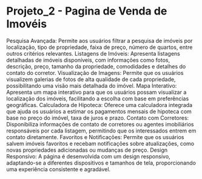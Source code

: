 # Projeto_2 - Pagina de Venda de Imovéis
Pesquisa Avançada: Permite aos usuários filtrar a pesquisa de imóveis por localização, tipo de propriedade, faixa de preço, número de quartos, entre outros critérios relevantes.
Listagens de Imóveis: Apresenta listagens detalhadas de imóveis disponíveis, com informações como fotos, descrição, preço, tamanho da propriedade, comodidades e detalhes do contato do corretor.
Visualização de Imagens: Permite que os usuários visualizem galerias de fotos de alta qualidade de cada propriedade, possibilitando uma visão mais detalhada do imóvel.
Mapa Interativo: Apresenta um mapa interativo para que os usuários possam visualizar a localização dos imóveis, facilitando a escolha com base em preferências geográficas.
Calculadora de Hipoteca: Oferece uma calculadora integrada que ajuda os usuários a estimar os pagamentos mensais de hipoteca com base no preço do imóvel, taxa de juros e prazo.
Contato com Corretores: Disponibiliza informações de contato de corretores ou agentes imobiliários responsáveis por cada listagem, permitindo que os interessados entrem em contato diretamente.
Favoritos e Notificações: Permite que os usuários salvem imóveis favoritos e recebam notificações sobre atualizações, como novas propriedades adicionadas ou mudanças de preço.
Design Responsivo: A página é desenvolvida com um design responsivo, adaptando-se a diferentes dispositivos e tamanhos de tela, proporcionando uma experiência consistente e agradável.
